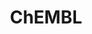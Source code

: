---
bigquery: https://console.cloud.google.com/bigquery?p=patents-public-data&d=ebi_chembl&page=dataset
citation: '"The ChEMBL database in 2017." Anna Gaulton, Anne Hersey, Michał Nowotka,
  A Patrícia Bento, Jon Chambers, David Mendez, Prudence Mutowo, Francis Atkinson,
  Louisa J Bellis, Elena Cibrián-Uhalte, Mark Davies, Nathan Dedman, Anneli Karlsson,
  María Paula Magariños, John P Overington, George Papadatos, Ines Smit, Andrew R
  Leach Nucleic acids Research (2017) 45 (Database Issue), D945-D954'
contributors: European Bioinformatics Institute
cost: None
description: ChEMBL Data is a manually curated database of small molecules used in
  drug discovery, including information about existing patented drugs.
documentation: 'schema: https://www.ebi.ac.uk/chembl/db_schema


  '
last_edit: 04/11/2022, 15:48:38
location: https://console.cloud.google.com/marketplace/product/google_patents_public_datasets/chembl
maintained_by: EMBL-EBI, an outstation of European Molecular Biology Laboratory
related_publications: '

  ChEMBL: towards direct deposition of bioassay data.


  Mendez D, Gaulton A, Bento AP, Chambers J, De Veij M, Félix E, Magariños MP, Mosquera
  JF, Mutowo P, Nowotka M, Gordillo-Marañón M, Hunter F, Junco L, Mugumbate G, Rodriguez-Lopez
  M, Atkinson F, Bosc N, Radoux CJ, Segura-Cabrera A, Hersey A, Leach AR.


  — Nucleic Acids Res. 2019; 47(D1):D930-D940. doi: 10.1093/nar/gky1075

  '
schema_fields:
- drug_record_id
- protclasssyn_id
- component_type
- ap_id
- cpd_str_alert_id
- toid
- assay_source
- active_molregno
- ro3_pass
- who_extra
- full_molformula
- oc_id
- assay_subcellular_fraction
- disease_efficacy
- updated_by
- mc_target_type
- parent_molregno
- site_name
- targcomp_id
- previous_company
- parent_type
- warning_country
- predbind_id
- level1
- active_ingredient
- assay_strain
- ddd_value
- company
- domain_id
- normal_range_max
- warning_description
- assay_id
- mw_freebase
- relation
- biocomp_id
- prod_pat_id
- last_active
- assay_tissue
- job_id
- compd_id
- natural_product
- irac_class_id
- compound_name
- standard_upper_value
- patent_no
- assay_cell_type
- abstract
- efo_id
- cell_description
- standard_flag
- qudt_units
- alert_set_id
- normal_range_min
- cl_lincs_id
- enzyme_tid
- product_id
- submission_date
- approval_date
- record_id
- data_validity_comment
- hrac_code
- ingredient
- withdrawn_country
- heavy_atoms
- direct_interaction
- assay_desc
- indref_id
- acd_most_bpka
- standard_units
- tid_fixed
- label
- first_page
- db_source
- assay_tax_id
- idx
- chebi_par_id
- who_name
- binding_site_comment
- stem
- compound_key
- bao_id
- structure_type
- volume
- major_class
- path
- mol_atc_id
- usan_stem
- name
- cx_logp
- hba_lipinski
- parameter_value
- standard_inchi
- applicant_full_name
- bei
- l6
- bao_format
- sequence
- doc_id
- l7
- prediction_method
- downgraded
- annotation
- usan_stem_id
- source_domain_id
- rgid
- tax_id
- level4_description
- molregno
- set_name
- mutation
- cx_logd
- caloha_id
- mc_target_name
- cellosaurus_id
- research_stem
- sei
- standard_type
- hbd_lipinski
- warnref_id
- related_tid
- formulation_id
- actsm_id
- updated_on
- assay_class_id
- action_type
- start_position
- ass_cls_map_id
- pathway_key
- description
- molecular_species
- standard_value
- relationship_type
- route
- usan_year
- level3
- organism
- accession
- usan_stem_definition
- authors
- publication_number
- uberon_id
- num_alerts
- curated_by
- molecular_mechanism
- doc_type
- frac_class_id
- as_id
- ddd_admr
- lle
- activity_id
- compsyn_id
- irac_code
- l3
- smid
- assay_type
- version
- first_approval
- num_lipinski_ro5_violations
- ddd_comment
- parenteral
- src_id
- enzyme_name
- pref_name
- efo_term
- tissue_id
- aidx
- year
- mol_hrac_id
- l8
- smarts
- component_synonym
- warning_year
- mesh_id
- metabolite_record_id
- ref_url
- mc_target_accession
- tid
- src_short_name
- assay_param_id
- acd_most_apka
- innovator_company
- uo_units
- assay_organism
- usan_substem
- mesh_heading
- stem_class
- rtb
- target_type
- level4
- pubmed_id
- published_type
- targrel_id
- acd_logp
- ridx
- hbd
- cell_name
- published_units
- patent_use_code
- warning_type
- activity_count
- domain_name
- molsyn_id
- atc_code
- drug_product_flag
- mechanism_comment
- confidence
- activity_comment
- dosed_ingredient
- site_residues
- metref_id
- priority
- mc_organism
- cell_source_tissue
- strength
- cidx
- psa
- nda_type
- parent_id
- cell_ontology_id
- text_value
- met_conversion
- value
- entity_type
- protein_class_id
- cx_most_bpka
- creation_date
- status
- helm_notation
- potential_duplicate
- met_id
- tbl
- chirality
- comp_go_id
- mec_id
- l1
- pathway_id
- protein_class_desc
- alert_id
- withdrawn_class
- entity_id
- bto_id
- standard_relation
- parent_go_id
- full_mwt
- synonyms
- protein_class_synonym
- site_id
- cell_source_tax_id
- domain_description
- mol_irac_id
- substrate_record_id
- inorganic_flag
- assay_category
- relationship_desc
- molfile
- published_value
- mw_monoisotopic
- polymer_flag
- canonical_smiles
- max_phase_for_ind
- journal
- component_id
- ddd_id
- assay_test_type
- therapeutic_flag
- variant_id
- subgroup
- res_stem_id
- ddd_units
- qed_weighted
- level2_description
- comments
- patent_id
- src_compound_id
- num_ro5_violations
- domain_type
- stat
- src_assay_id
- l2
- patent_expire_date
- alert_name
- level3_description
- warning_class
- ref_id
- pchembl_value
- relationship
- parameter_type
- class_type
- indication_class
- withdrawn_year
- db_version
- source
- syn_type
- upper_value
- level1_description
- acd_logd
- selectivity_comment
- trade_name
- level2
- l5
- title
- go_id
- species_group_flag
- mc_tax_id
- doi
- withdrawn_reason
- target_mapping
- prodrug
- orig_description
- units
- drug_substance_flag
- homologue
- country
- max_phase
- cell_source_organism
- alogp
- published_relation
- dosage_form
- aromatic_rings
- cell_id
- comp_class_id
- frac_code
- standard_inchi_key
- std_act_id
- delist_flag
- issue
- level5
- target_desc
- le
- met_comment
- sequence_md5sum
- sitecomp_id
- definition
- bao_endpoint
- oral
- mol_frac_id
- hrac_class_id
- curation_comment
- availability_type
- type
- clo_id
- mechanism_of_action
- ref_type
- withdrawn_flag
- mecref_id
- drugind_id
- short_name
- src_description
- co_stem_id
- first_in_class
- warning_id
- result_flag
- topical
- molecule_type
- confidence_score
- end_position
- standard_text_value
- class_level
- last_page
- l4
- ad_type
- aspect
- log_id
- isoform
- cx_most_apka
- chembl_id
- hba
- black_box_warning
shortname: chembl
tags:
- biotechnology
- health
- chemical
- bioinformatics
- medical
terms_of_use: CC BY-SA 3.0
title: ChEMBL
uuid: e232a192-965c-4ec9-904c-155b6dfe56c5
---